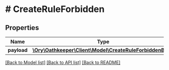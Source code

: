 # # CreateRuleForbidden

## Properties

Name | Type | Description | Notes
------------ | ------------- | ------------- | -------------
**payload** | [**\Ory\Oathkeeper\Client\Model\CreateRuleForbiddenBody**](CreateRuleForbiddenBody.md) |  | [optional]

[[Back to Model list]](../../README.md#models) [[Back to API list]](../../README.md#endpoints) [[Back to README]](../../README.md)
